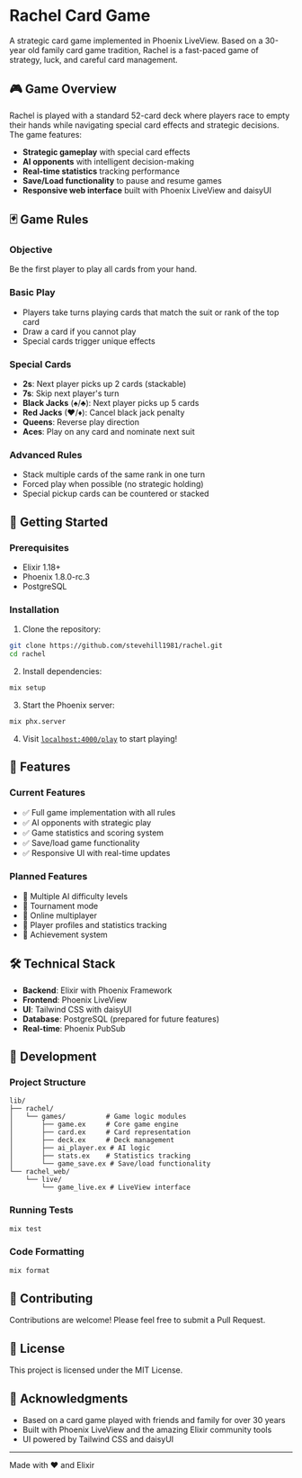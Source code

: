 # Rachel Card Game

A strategic card game implemented in Phoenix LiveView. Based on a 30-year old family card game tradition, Rachel is a fast-paced game of strategy, luck, and careful card management.

## 🎮 Game Overview

Rachel is played with a standard 52-card deck where players race to empty their hands while navigating special card effects and strategic decisions. The game features:

- **Strategic gameplay** with special card effects
- **AI opponents** with intelligent decision-making
- **Real-time statistics** tracking performance
- **Save/Load functionality** to pause and resume games
- **Responsive web interface** built with Phoenix LiveView and daisyUI

## 🃏 Game Rules

### Objective
Be the first player to play all cards from your hand.

### Basic Play
- Players take turns playing cards that match the suit or rank of the top card
- Draw a card if you cannot play
- Special cards trigger unique effects

### Special Cards
- **2s**: Next player picks up 2 cards (stackable)
- **7s**: Skip next player's turn
- **Black Jacks** (♠/♣): Next player picks up 5 cards
- **Red Jacks** (♥/♦): Cancel black jack penalty  
- **Queens**: Reverse play direction
- **Aces**: Play on any card and nominate next suit

### Advanced Rules
- Stack multiple cards of the same rank in one turn
- Forced play when possible (no strategic holding)
- Special pickup cards can be countered or stacked

## 🚀 Getting Started

### Prerequisites
- Elixir 1.18+
- Phoenix 1.8.0-rc.3
- PostgreSQL

### Installation

1. Clone the repository:
```bash
git clone https://github.com/stevehill1981/rachel.git
cd rachel
```

2. Install dependencies:
```bash
mix setup
```

3. Start the Phoenix server:
```bash
mix phx.server
```

4. Visit [`localhost:4000/play`](http://localhost:4000/play) to start playing!

## 🎯 Features

### Current Features
- ✅ Full game implementation with all rules
- ✅ AI opponents with strategic play
- ✅ Game statistics and scoring system
- ✅ Save/load game functionality
- ✅ Responsive UI with real-time updates

### Planned Features
- 🔄 Multiple AI difficulty levels
- 🔄 Tournament mode
- 🔄 Online multiplayer
- 🔄 Player profiles and statistics tracking
- 🔄 Achievement system

## 🛠️ Technical Stack

- **Backend**: Elixir with Phoenix Framework
- **Frontend**: Phoenix LiveView
- **UI**: Tailwind CSS with daisyUI
- **Database**: PostgreSQL (prepared for future features)
- **Real-time**: Phoenix PubSub

## 📝 Development

### Project Structure
```
lib/
├── rachel/
│   └── games/          # Game logic modules
│       ├── game.ex     # Core game engine
│       ├── card.ex     # Card representation
│       ├── deck.ex     # Deck management
│       ├── ai_player.ex # AI logic
│       ├── stats.ex    # Statistics tracking
│       └── game_save.ex # Save/load functionality
└── rachel_web/
    └── live/
        └── game_live.ex # LiveView interface
```

### Running Tests
```bash
mix test
```

### Code Formatting
```bash
mix format
```

## 🤝 Contributing

Contributions are welcome! Please feel free to submit a Pull Request.

## 📜 License

This project is licensed under the MIT License.

## 🙏 Acknowledgments

- Based on a card game played with friends and family for over 30 years
- Built with Phoenix LiveView and the amazing Elixir community tools
- UI powered by Tailwind CSS and daisyUI

---

Made with ❤️ and Elixir
